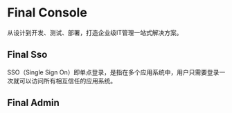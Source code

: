 # Final Console

从设计到开发、测试、部署，打造企业级IT管理一站式解决方案。

## Final Sso

SSO（Single Sign On）即单点登录，是指在多个应用系统中，用户只需要登录一次就可以访问所有相互信任的应用系统。

## Final Admin


